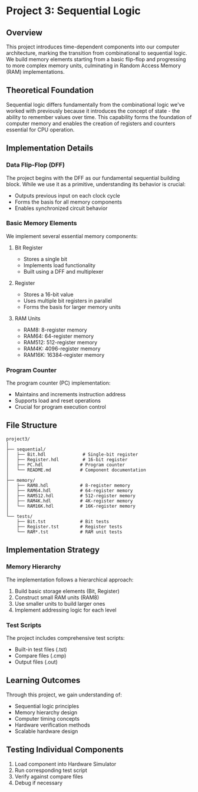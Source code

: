 # Project 3: Sequential Logic

## Overview

This project introduces time-dependent components into our computer architecture, marking the transition from combinational to sequential logic. We build memory elements starting from a basic flip-flop and progressing to more complex memory units, culminating in Random Access Memory (RAM) implementations.

## Theoretical Foundation

Sequential logic differs fundamentally from the combinational logic we've worked with previously because it introduces the concept of state - the ability to remember values over time. This capability forms the foundation of computer memory and enables the creation of registers and counters essential for CPU operation.

## Implementation Details

### Data Flip-Flop (DFF)

The project begins with the DFF as our fundamental sequential building block. While we use it as a primitive, understanding its behavior is crucial:

- Outputs previous input on each clock cycle
- Forms the basis for all memory components
- Enables synchronized circuit behavior

### Basic Memory Elements

We implement several essential memory components:

1. Bit Register

   - Stores a single bit
   - Implements load functionality
   - Built using a DFF and multiplexer

2. Register

   - Stores a 16-bit value
   - Uses multiple bit registers in parallel
   - Forms the basis for larger memory units

3. RAM Units
   - RAM8: 8-register memory
   - RAM64: 64-register memory
   - RAM512: 512-register memory
   - RAM4K: 4096-register memory
   - RAM16K: 16384-register memory

### Program Counter

The program counter (PC) implementation:

- Maintains and increments instruction address
- Supports load and reset operations
- Crucial for program execution control

## File Structure

```
project3/
│
├── sequential/
│   ├── Bit.hdl              # Single-bit register
│   ├── Register.hdl         # 16-bit register
│   ├── PC.hdl              # Program counter
│   └── README.md           # Component documentation
│
├── memory/
│   ├── RAM8.hdl            # 8-register memory
│   ├── RAM64.hdl           # 64-register memory
│   ├── RAM512.hdl          # 512-register memory
│   ├── RAM4K.hdl           # 4K-register memory
│   └── RAM16K.hdl          # 16K-register memory
│
└── tests/
    ├── Bit.tst             # Bit tests
    ├── Register.tst        # Register tests
    └── RAM*.tst            # RAM unit tests
```

## Implementation Strategy

### Memory Hierarchy

The implementation follows a hierarchical approach:

1. Build basic storage elements (Bit, Register)
2. Construct small RAM units (RAM8)
3. Use smaller units to build larger ones
4. Implement addressing logic for each level

### Test Scripts

The project includes comprehensive test scripts:

- Built-in test files (.tst)
- Compare files (.cmp)
- Output files (.out)

## Learning Outcomes

Through this project, we gain understanding of:

- Sequential logic principles
- Memory hierarchy design
- Computer timing concepts
- Hardware verification methods
- Scalable hardware design

## Testing Individual Components

1. Load component into Hardware Simulator
2. Run corresponding test script
3. Verify against compare files
4. Debug if necessary
